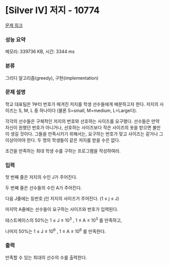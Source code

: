 # [Silver IV] 저지 - 10774 

[문제 링크](https://www.acmicpc.net/problem/10774) 

### 성능 요약

메모리: 339736 KB, 시간: 3344 ms

### 분류

그리디 알고리즘(greedy), 구현(implementation)

### 문제 설명

<p>학교 대표팀은 1부터 번호가 매겨진 저지를 학생 선수들에게 배분하고자 한다. 저지의 사이즈는 S, M, L 중 하나이다 (물론 S=small, M=medium, L=Large다).</p>

<p>각각의 선수들은 구체적인 저지의 번호와 선호하는 사이즈를 요구했다. 선수들은 만약 자신이 원했던 번호가 아니거나, 선호하는 사이즈보다 작은 사이즈의 옷을 받으면 불만이 생길 것이다. 그들을 만족시키기 위해서는, 요구하는 번호가 맞고 사이즈는 같거나 그 이상이어야 한다. 두 명의 학생들이 같은 저지를 받을 수은 없다.</p>

<p>조건을 만족하는 최대 학생 수를 구하는 프로그램을 작성하여라.</p>

### 입력 

 <p>첫 번째 줄은 저지의 수인 J가 주어진다.</p>

<p>두 번째 줄은 선수들의 수인 A가 주어진다.</p>

<p>다음  J줄에는 등번호 j인 저지의 사이즈가 주어진다. (1 ≤ j ≤ J)</p>

<p>마지막 A줄에는 선수들이 요구하는 사이즈와 번호가 입력된다.</p>

<p>테스트케이스의 50%는 1 ≤ J ≤ 10<sup>3</sup> , 1 ≤ A ≤ 10<sup>3</sup> 를 만족하고, </p>

<p>나머지 50%는 1 ≤ J ≤ 10<sup>6</sup> , 1 ≤ A ≤ 10<sup>6</sup> 를 만족한다.</p>

### 출력 

 <p>만족할 수 있는 최대의 선수의 수를 출력한다.</p>

